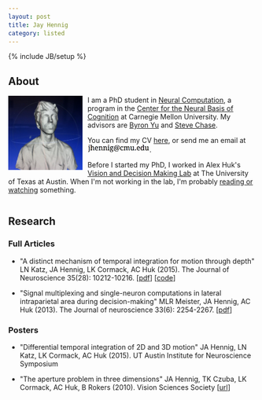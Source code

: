 ```yaml
---
layout: post
title: Jay Hennig
category: listed
---
```

{% include JB/setup %}

## About


<img src="assets/images/self.png" style="width: 30%; float: left; margin-right: 10px; "/>

I am a PhD student in [Neural Computation](http://www.cnbc.cmu.edu/pnc), a program in the [Center for the Neural Basis of Cognition](http://www.cnbc.cmu.edu/) at Carnegie Mellon University. My advisors are [Byron Yu](https://users.ece.cmu.edu/~byronyu/) and [Steve Chase](http://www.cnbc.cmu.edu/~schase/index.php).

You can find my CV [here](/assets/pdf/JayHennig-CV.pdf), or send me an email at <img src="/assets/images/email.png" style="width: 25%;"/>.

Before I started my PhD, I worked in Alex Huk's [Vision and Decision Making Lab](http://motion.cps.utexas.edu/) at The University of Texas at Austin. When I'm not working in the lab, I'm probably [reading or watching](/medialog) something.

<div style="clear:left"></div>

## Research

### Full Articles

* "A distinct mechanism of temporal integration for motion through depth" LN Katz, JA Hennig, LK Cormack, AC Huk (2015). The Journal of Neuroscience 35(28): 10212-10216. [[pdf](/assets/pdf/TempInt2d3d.pdf)] [[code](https://huklab.github.io/3d-integ/)]

* "Signal multiplexing and single-neuron computations in lateral intraparietal area during decision-making" MLR Meister, JA Hennig, AC Huk (2013). The Journal of neuroscience 33(6): 2254-2267. [[pdf](/assets/pdf/MeisterLIP.pdf)]

### Posters

* "Differential temporal integration of 2D and 3D motion" JA Hennig, LN Katz, LK Cormack, AC Huk (2015). UT Austin Institute for Neuroscience Symposium

* "The aperture problem in three dimensions" JA Hennig, TK Czuba, LK Cormack, AC Huk, B Rokers (2010). Vision Sciences Society [[url](http://jov.arvojournals.org/article.aspx?articleid=2138943)]

